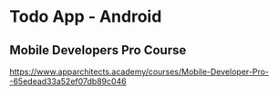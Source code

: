 # Todo App - Android
## Mobile Developers Pro Course
https://www.apparchitects.academy/courses/Mobile-Developer-Pro--65edead33a52ef07db89c046
